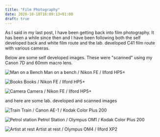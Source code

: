 ```yaml
---
title: "Film Photography"
date: 2020-10-18T16:09:13+01:00
draft: true
---
```

As I said in my last post, I have been getting back into film photography. It has been a while since then and I have been following both the self developed back and white film route and the lab. developed C41 film route with various cameras.

Below are some self developed images. These were "scanned" using my Canon 7D and 60mm macro lens.

![Man on a Bench](/images/man_on_bench.jpg "Man on a Bench")
Man on a bench / Nikon FE / Ilford HP5+


![Books](/images/books.jpg "Books")
Books / Nikon FE / Ilford HP5+


![Camera](/images/camera.jpg "Camera")
Camera / Nikon FE / Ilford HP5+


and here are some lab. developed and scanned images


![Train](/images/train.jpg "Train")
Train / Canon AE-1 / Kodak Color Plus 200


![Petrol station](/images/petrol_station.jpg "Petrol Station")
Petrol Station / Olympus OM1 / Kodak Color Plus 200


![Artist at rest](/images/artist_at_rest.jpg "Artist at rest")
Artist at rest / Olympus OM4 / Ilford XP2
